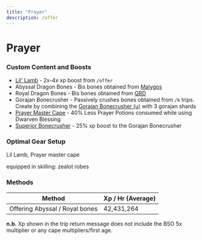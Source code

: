 ```yaml
---
title: "Prayer"
description: /offer
---
```


# Prayer

### Custom Content and Boosts

- [Lil' Lamb](../custom-items/pets.md#miscellaneous-pets) - 2x-4x xp boost from `/offer`
- Abyssal Dragon Bones - Bis bones obtained from [Malygos](../bso-custom-killables/demi-bosses/malygos.md)
- Royal Dragon Bones - Bis bones obtained from [QBD](../bso-custom-killables/demi-bosses/queen-black-dragon.md)
- Gorajan Bonecrusher - Passively crushes bones obtained from `/k` trips. Create by combining the [Gorajan Bonecrusher (u)](dungeoneering-training/#starting-out) with 3 gorajan shards
- [Prayer Master Cape](../custom-items/equippables/#master-capes) - 40% Less Prayer Potions consumed while using Dwarven Blessing
- [Superior Bonecrusher](invention/#inventions) - 25% xp boost to the Gorajan Bonecrusher

### Optimal Gear Setup

Lil Lamb, Prayer master cape

equipped in skilling: zealot robes

### Methods

| Method                         | Xp / Hr (Average) |
| ------------------------------ | ----------------- |
| Offering Abyssal / Royal bones | 42,431,264        |

**n.b.** Xp shown in the trip return message does not include the BSO 5x multiplier or any cape multipliers/first age.
